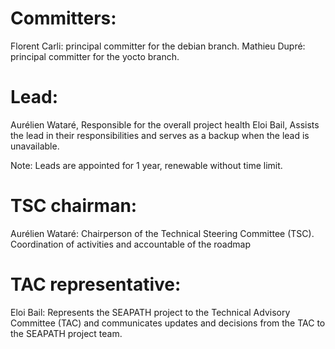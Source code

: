 # Committers:
Florent Carli: principal committer for the debian branch. 
Mathieu Dupré: principal committer for the yocto branch. 

# Lead:
Aurélien Wataré, Responsible for the overall project health
Eloi Bail, Assists the lead in their responsibilities and serves as a backup when the lead is unavailable.

Note: Leads are appointed for 1 year, renewable without time limit.

# TSC chairman:
Aurélien Wataré: Chairperson of the Technical Steering Committee (TSC). Coordination of activities and accountable of the roadmap 

# TAC representative:
Eloi Bail: Represents the SEAPATH project to the Technical Advisory Committee (TAC) and communicates updates and decisions from the TAC to the SEAPATH project team.
